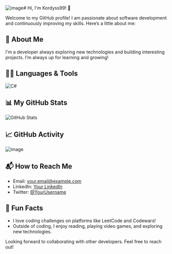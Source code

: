![image](https://github.com/user-attachments/assets/31250d80-03ae-4ba2-bc48-0c8e0dd4dcec)# Hi, I'm Kordyss99! 👋

Welcome to my GitHub profile! I am passionate about software development and continuously improving my skills. Here’s a little about me:

## 🚀 About Me
I'm a developer always exploring new technologies and building interesting projects. I’m always up for learning and growing!

## 🧑‍💻 Languages & Tools
![C#](https://img.shields.io/badge/C%23-239120?style=for-the-badge&logo=c-sharp&logoColor=white)

## 📊 My GitHub Stats
![GitHub Stats](https://github-readme-stats.vercel.app/api?username=Kordyss99&show_icons=true&hide_title=true)

## 📈 GitHub Activity
![image](https://github.com/user-attachments/assets/0e83f199-58a8-4060-b0e0-9c2b133be45a)


## 📬 How to Reach Me
- Email: [your.email@example.com](mailto:your.email@example.com)
- LinkedIn: [Your LinkedIn](https://www.linkedin.com/)
- Twitter: [@YourUsername](https://twitter.com/YourUsername)

## 🤔 Fun Facts
- I love coding challenges on platforms like LeetCode and Codewars!
- Outside of coding, I enjoy reading, playing video games, and exploring new technologies.

Looking forward to collaborating with other developers. Feel free to reach out!

